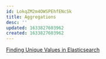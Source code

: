 ```yaml
---
id: LokqZM2m4OWSPEhfENcSk
title: Aggregations
desc: ''
updated: 1633827603962
created: 1633827603962
---
```


[Finding Unique Values in Elasticsearch](https://www.getargon.io/docs/articles/elasticsearch/unique-values.html)
